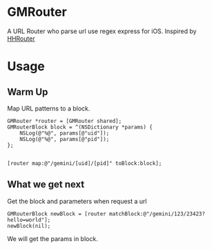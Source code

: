 # GMRouter
A URL Router who parse url use regex express for iOS. Inspired by [HHRouter](https://github.com/Huohua/HHRouter)

# Usage

## Warm Up

Map URL patterns to a block.

```
GMRouter *router = [GMRouter shared];
GMRouterBlock block = ^(NSDictionary *params) {
    NSLog(@"%@", params[@"uid"]);
    NSLog(@"%@", params[@"pid"]);
};


[router map:@"/gemini/[uid]/[pid]" toBlock:block];

```

## What we get next

Get the block and parameters when request a url

```
GMRouterBlock newBlock = [router matchBlock:@"/gemini/123/23423?hello=world"];
newBlock(nil);
```

We will get the params in block.


